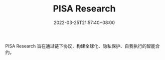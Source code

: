 ﻿---
weight: 
title: "PISA Research"
description: "PISA Research 旨在通过链下协议，构建全球化、隐私保护、自我执行的智能合约"
date: 2022-03-25T21:57:40+08:00
lastmod: 2022-03-25T16:45:40+08:00
draft: false
authors: ["Metabd"]
featuredImage: "pisa-research.jpg"
link: ""
tags: ["研究机构","PISA Research"]
categories: ["navigation"]
navigation: ["研究机构"]
lightgallery: true
toc: true
pinned: false
recommend: false
recommend1: false
---
PISA Research 旨在通过链下协议，构建全球化、隐私保护、自我执行的智能合约。
